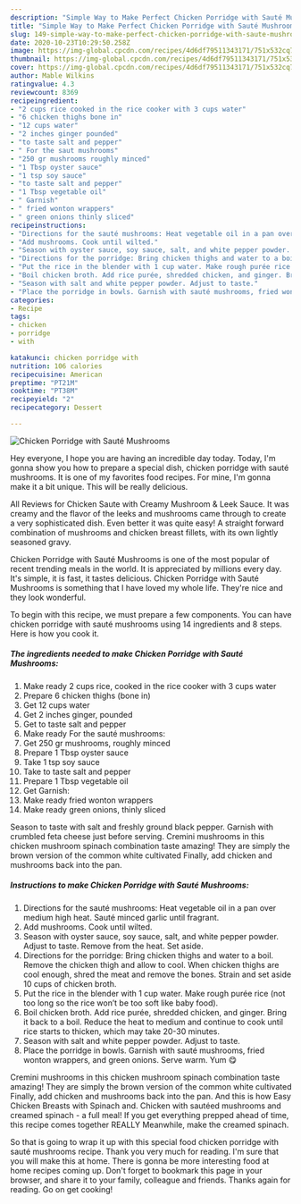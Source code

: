 ```yaml
---
description: "Simple Way to Make Perfect Chicken Porridge with Sauté Mushrooms"
title: "Simple Way to Make Perfect Chicken Porridge with Sauté Mushrooms"
slug: 149-simple-way-to-make-perfect-chicken-porridge-with-saute-mushrooms
date: 2020-10-23T10:29:50.258Z
image: https://img-global.cpcdn.com/recipes/4d6df79511343171/751x532cq70/chicken-porridge-with-saute-mushrooms-recipe-main-photo.jpg
thumbnail: https://img-global.cpcdn.com/recipes/4d6df79511343171/751x532cq70/chicken-porridge-with-saute-mushrooms-recipe-main-photo.jpg
cover: https://img-global.cpcdn.com/recipes/4d6df79511343171/751x532cq70/chicken-porridge-with-saute-mushrooms-recipe-main-photo.jpg
author: Mable Wilkins
ratingvalue: 4.3
reviewcount: 8369
recipeingredient:
- "2 cups rice cooked in the rice cooker with 3 cups water"
- "6 chicken thighs bone in"
- "12 cups water"
- "2 inches ginger pounded"
- "to taste salt and pepper"
- " For the saut mushrooms"
- "250 gr mushrooms roughly minced"
- "1 Tbsp oyster sauce"
- "1 tsp soy sauce"
- "to taste salt and pepper"
- "1 Tbsp vegetable oil"
- " Garnish"
- " fried wonton wrappers"
- " green onions thinly sliced"
recipeinstructions:
- "Directions for the sauté mushrooms: Heat vegetable oil in a pan over medium high heat. Sauté minced garlic until fragrant."
- "Add mushrooms. Cook until wilted."
- "Season with oyster sauce, soy sauce, salt, and white pepper powder. Adjust to taste. Remove from the heat. Set aside."
- "Directions for the porridge: Bring chicken thighs and water to a boil. Remove the chicken thigh and allow to cool. When chicken thighs are cool enough, shred the meat and remove the bones. Strain and set aside 10 cups of chicken broth."
- "Put the rice in the blender with 1 cup water. Make rough purée rice (not too long so the rice won’t be too soft like baby food)."
- "Boil chicken broth. Add rice purée, shredded chicken, and ginger. Bring it back to a boil. Reduce the heat to medium and continue to cook until rice starts to thicken, which may take 20-30 minutes."
- "Season with salt and white pepper powder. Adjust to taste."
- "Place the porridge in bowls. Garnish with sauté mushrooms, fried wonton wrappers, and green onions. Serve warm. Yum 😋"
categories:
- Recipe
tags:
- chicken
- porridge
- with

katakunci: chicken porridge with 
nutrition: 106 calories
recipecuisine: American
preptime: "PT21M"
cooktime: "PT38M"
recipeyield: "2"
recipecategory: Dessert

---
```



![Chicken Porridge with Sauté Mushrooms](https://img-global.cpcdn.com/recipes/4d6df79511343171/751x532cq70/chicken-porridge-with-saute-mushrooms-recipe-main-photo.jpg)

Hey everyone, I hope you are having an incredible day today. Today, I'm gonna show you how to prepare a special dish, chicken porridge with sauté mushrooms. It is one of my favorites food recipes. For mine, I'm gonna make it a bit unique. This will be really delicious.

All Reviews for Chicken Saute with Creamy Mushroom &amp; Leek Sauce. It was creamy and the flavor of the leeks and mushrooms came through to create a very sophisticated dish. Even better it was quite easy! A straight forward combination of mushrooms and chicken breast fillets, with its own lightly seasoned gravy.

Chicken Porridge with Sauté Mushrooms is one of the most popular of recent trending meals in the world. It is appreciated by millions every day. It's simple, it is fast, it tastes delicious. Chicken Porridge with Sauté Mushrooms is something that I have loved my whole life. They're nice and they look wonderful.


To begin with this recipe, we must prepare a few components. You can have chicken porridge with sauté mushrooms using 14 ingredients and 8 steps. Here is how you cook it.

<!--inarticleads1-->

##### The ingredients needed to make Chicken Porridge with Sauté Mushrooms:

1. Make ready 2 cups rice, cooked in the rice cooker with 3 cups water
1. Prepare 6 chicken thighs (bone in)
1. Get 12 cups water
1. Get 2 inches ginger, pounded
1. Get to taste salt and pepper
1. Make ready  For the sauté mushrooms:
1. Get 250 gr mushrooms, roughly minced
1. Prepare 1 Tbsp oyster sauce
1. Take 1 tsp soy sauce
1. Take to taste salt and pepper
1. Prepare 1 Tbsp vegetable oil
1. Get  Garnish:
1. Make ready  fried wonton wrappers
1. Make ready  green onions, thinly sliced


Season to taste with salt and freshly ground black pepper. Garnish with crumbled feta cheese just before serving. Cremini mushrooms in this chicken mushroom spinach combination taste amazing! They are simply the brown version of the common white cultivated Finally, add chicken and mushrooms back into the pan. 

<!--inarticleads2-->

##### Instructions to make Chicken Porridge with Sauté Mushrooms:

1. Directions for the sauté mushrooms: Heat vegetable oil in a pan over medium high heat. Sauté minced garlic until fragrant.
1. Add mushrooms. Cook until wilted.
1. Season with oyster sauce, soy sauce, salt, and white pepper powder. Adjust to taste. Remove from the heat. Set aside.
1. Directions for the porridge: Bring chicken thighs and water to a boil. Remove the chicken thigh and allow to cool. When chicken thighs are cool enough, shred the meat and remove the bones. Strain and set aside 10 cups of chicken broth.
1. Put the rice in the blender with 1 cup water. Make rough purée rice (not too long so the rice won’t be too soft like baby food).
1. Boil chicken broth. Add rice purée, shredded chicken, and ginger. Bring it back to a boil. Reduce the heat to medium and continue to cook until rice starts to thicken, which may take 20-30 minutes.
1. Season with salt and white pepper powder. Adjust to taste.
1. Place the porridge in bowls. Garnish with sauté mushrooms, fried wonton wrappers, and green onions. Serve warm. Yum 😋


Cremini mushrooms in this chicken mushroom spinach combination taste amazing! They are simply the brown version of the common white cultivated Finally, add chicken and mushrooms back into the pan. And this is how Easy Chicken Breasts with Spinach and. Chicken with sautéed mushrooms and creamed spinach - a full meal! If you get everything prepped ahead of time, this recipe comes together REALLY Meanwhile, make the creamed spinach. 

So that is going to wrap it up with this special food chicken porridge with sauté mushrooms recipe. Thank you very much for reading. I'm sure that you will make this at home. There is gonna be more interesting food at home recipes coming up. Don't forget to bookmark this page in your browser, and share it to your family, colleague and friends. Thanks again for reading. Go on get cooking!
